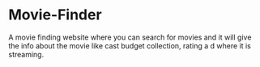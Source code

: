 # Movie-Finder
A movie finding website where you can search for movies and it will give the info about the movie like cast budget collection, rating a d where it is streaming.